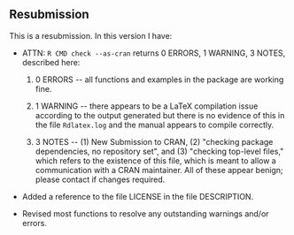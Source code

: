 ## Resubmission
This is a resubmission. In this version I have:

* ATTN: `R CMD check --as-cran` returns 0 ERRORS, 1 WARNING, 3 NOTES, described
  here:

  1. 0 ERRORS -- all functions and examples in the package are working fine.

  2. 1 WARNING -- there appears to be a LaTeX compilation issue according to the
     output generated but there is no evidence of this in the file `Rdlatex.log`
     and the manual appears to compile correctly.

  3. 3 NOTES -- (1) New Submission to CRAN, (2) "checking package dependencies,
     no repository set", and (3) "checking top-level files," which refers to the
     existence of this file, which is meant to allow a communication with a CRAN
     maintainer. All of these appear benign; please contact if changes required.

* Added a reference to the file LICENSE in the file DESCRIPTION.

* Revised most functions to resolve any outstanding warnings and/or errors.

